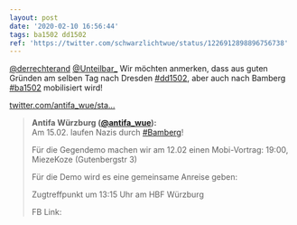 ```yaml
---
layout: post
date: '2020-02-10 16:56:44'
tags: ba1502 dd1502
ref: 'https://twitter.com/schwarzlichtwue/status/1226912898896756738'
---
```

[@derrechterand](https://twitter.com/derrechterand) [@Unteilbar_](https://twitter.com/Unteilbar_) Wir möchten anmerken, dass aus guten Gründen am selben Tag nach Dresden [#dd1502](/t/dd1502), aber auch nach Bamberg [#ba1502](/t/ba1502) mobilisiert wird!

[twitter.com/antifa_wue/sta…](https://twitter.com/antifa_wue/status/1225740934681370624?s=19)
> <b>Antifa Würzburg ([@antifa_wue](https://twitter.com/antifa_wue)):</b>  
>Am 15.02. laufen Nazis durch [#Bamberg](/t/bamberg)!  
>  
>Für die Gegendemo machen wir am 12.02 einen Mobi-Vortrag: 19:00, MiezeKoze (Gutenbergstr 3)  
>  
>  
>  
>Für die Demo wird es eine gemeinsame Anreise geben:  
>  
>Zugtreffpunkt um 13:15 Uhr am HBF Würzburg  
>  
>  
>  
>FB Link:    

